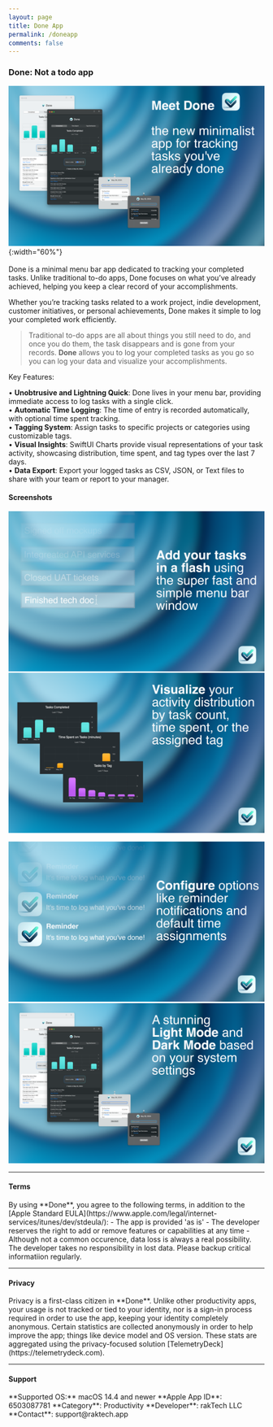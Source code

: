 ```yaml
---
layout: page
title: Done App
permalink: /doneapp
comments: false
---
```

### Done: Not a todo app
![Meet Done](assets/images/DoneApp/meet.png){:width="60%"}
<br>
<br>
Done is a minimal menu bar app dedicated to tracking your completed tasks. Unlike traditional to-do apps, Done focuses on what you’ve already achieved, helping you keep a clear record of your accomplishments.

Whether you’re tracking tasks related to a work project, indie development, customer initiatives, or personal achievements, Done makes it simple to log your completed work efficiently.

> Traditional to-do apps are all about things you still need to do, and once you do them, the task disappears and is gone from your records. **Done** allows you to log your completed tasks as you go so you can log your data and visualize your accomplishments. 

Key Features:

•	**Unobtrusive and Lightning Quick**: Done lives in your menu bar, providing immediate access to log tasks with a single click.  
•	**Automatic Time Logging**: The time of entry is recorded automatically, with optional time spent tracking.  
•	**Tagging System**: Assign tasks to specific projects or categories using customizable tags.  
•	**Visual Insights**: SwiftUI Charts provide visual representations of your task activity, showcasing distribution, time spent, and tag types over the last 7 days.  
•	**Data Export**: Export your logged tasks as CSV, JSON, or Text files to share with your team or report to your manager.  

#### Screenshots
<p float="left">
<img src="assets/images/DoneApp/Text Add.png" width="600" />
<img src="assets/images/DoneApp/Charts.png" width="600" />
</p>
<p float="left">
<img src="assets/images/DoneApp/Reminders.png" width="600" />
<img src="assets/images/DoneApp/Dark Mode.png" width="600" />
</p>

---
<h4 id="terms">Terms</h4>
By using **Done**, you agree to the following terms, in addition to the [Apple Standard EULA](https://www.apple.com/legal/internet-services/itunes/dev/stdeula/):
- The app is provided 'as is'
- The developer reserves the right to add or remove features or capabilities at any time
- Although not a common occurence, data loss is always a real possibility. The developer takes no responsibility in lost data. Please backup critical informatiion regularly. 

---
<h4 id="privacy">Privacy</h4>
Privacy is a first-class citizen in **Done**. Unlike other productivity apps, your usage is not tracked or tied to your identity, nor is a sign-in process required in order to use the app, keeping your identity completely anonymous. Certain statistics are collected anonymously in order to help improve the app; things like device model and OS version. These stats are aggregated using the privacy-focused solution [TelemetryDeck](https://telemetrydeck.com).

---
<h4 id="support">Support</h4>
**Supported OS:** macOS 14.4 and newer  
**Apple App ID**: 6503087781  
**Category**: Productivity  
**Developer**: rakTech LLC  
**Contact**: support@raktech.app  